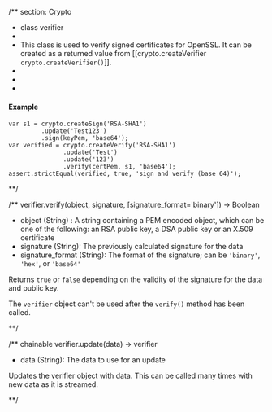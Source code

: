 /** section: Crypto
  * class verifier
  *
  * This class is used to verify signed certificates for OpenSSL. It can be created as a returned value from [[crypto.createVerifier `crypto.createVerifier()`]].
  *
  *
  *
#### Example


	var s1 = crypto.createSign('RSA-SHA1')
             .update('Test123')
             .sign(keyPem, 'base64');
	var verified = crypto.createVerify('RSA-SHA1')
                   .update('Test')
                   .update('123')
                   .verify(certPem, s1, 'base64');
	assert.strictEqual(verified, true, 'sign and verify (base 64)');
**/

/**
verifier.verify(object, signature, [signature_format='binary']) -> Boolean
- object (String) : A string containing a PEM encoded object, which can be one of the following: an RSA public key, a DSA public key or an X.509 certificate
- signature (String): The previously calculated signature for the data
- signature_format (String): The format of the signature; can be `'binary'`, `'hex'`, or `'base64'`

Returns `true` or `false` depending on the validity of the signature for the data and public key.

<Note>The `verifier` object can't be used after the `verify()` method has been called.</Note>


**/ 


/** chainable
verifier.update(data) -> verifier
- data (String): The data to use for an update

Updates the verifier object with data. This can be called many times with new data as it is streamed. 

**/ 